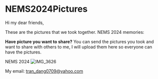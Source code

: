 # NEMS2024Pictures
Hi my dear friends,

These are the pictures that we took together.
NEMS 2024 memories: 

**Have picture you want to share?**
You can send the pictures you took and want to share with others to me,
I will upload them here so everyone can have the pictures.

NEMS 2024
![IMG_3626](https://github.com/trandang0709/NEMS2024Pictures/assets/46659362/6de2a428-6bd5-4070-b0f0-5929957f46aa)

My email: tran_dang0709@yahoo.com
